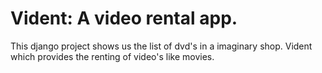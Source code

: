 # Vident: A video rental app.
This django project shows us the list of dvd's in a imaginary shop. Vident which provides the renting of video's like movies.
